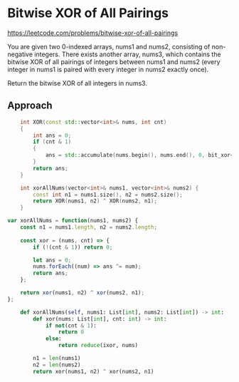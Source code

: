 # Bitwise XOR of All Pairings

https://leetcode.com/problems/bitwise-xor-of-all-pairings

You are given two 0-indexed arrays, nums1 and nums2, consisting of non-negative integers. There exists another array, nums3, which contains the bitwise XOR of all pairings of integers between nums1 and nums2 (every integer in nums1 is paired with every integer in nums2 exactly once).

Return the bitwise XOR of all integers in nums3.


## Approach 

``` C++
    int XOR(const std::vector<int>& nums, int cnt)
    {
        int ans = 0;
        if (cnt & 1)
        {
            ans = std::accumulate(nums.begin(), nums.end(), 0, bit_xor<int>());
        }
        return ans;
    }

    int xorAllNums(vector<int>& nums1, vector<int>& nums2) {
        const int n1 = nums1.size(), n2 = nums2.size();
        return XOR(nums1, n2) ^ XOR(nums2, n1);
    }
```

``` JavaScript
var xorAllNums = function(nums1, nums2) {   
    const n1 = nums1.length, n2 = nums2.length;
    
    const xor = (nums, cnt) => {
        if (!(cnt & 1)) return 0;

        let ans = 0;
        nums.forEach((num) => ans ^= num);
        return ans;
    };

    return xor(nums1, n2) ^ xor(nums2, n1);
};
```

``` Python
    def xorAllNums(self, nums1: List[int], nums2: List[int]) -> int:
        def xor(nums: List[int], cnt: int) -> int:
            if not(cnt & 1):
                return 0
            else:
                return reduce(ixor, nums)    

        n1 = len(nums1)
        n2 = len(nums2)
        return xor(nums1, n2) ^ xor(nums2, n1)
```

